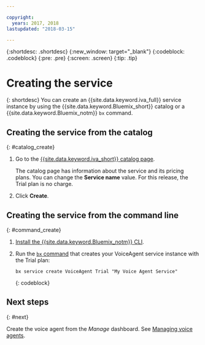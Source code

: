 ```yaml
---

copyright:
  years: 2017, 2018
lastupdated: "2018-03-15"

---
```


{:shortdesc: .shortdesc}
{:new_window: target="_blank"}
{:codeblock: .codeblock}
{:pre: .pre}
{:screen: .screen}
{:tip: .tip}


# Creating the service

{: shortdesc}
You can create an {{site.data.keyword.iva_full}} service instance by using the {{site.data.keyword.Bluemix_short}} catalog or a {{site.data.keyword.Bluemix_notm}} `bx` command.

<!-- Title should be task oriented and descriptive-->
## Creating the service from the catalog
{: #catalog_create}

1. Go to the [{{site.data.keyword.iva_short}} catalog page](https://console.bluemix.net/catalog/services/voice-agent-with-watson).

   The catalog page has information about the service and its pricing plans. You can change the **Service name** value. For this release, the Trial plan is no charge.

2. Click **Create**.

## Creating the service from the command line
{: #command_create}

1. [Install the {{site.data.keyword.Bluemix_notm}} CLI](../../cli/reference/bluemix_cli/get_started.html).

2. Run the [`bx` command](../../cli/reference/bluemix_cli/bx_cli.html#bluemix_cli) that creates your VoiceAgent service instance with the Trial plan:

   ```
   bx service create VoiceAgent Trial "My Voice Agent Service"
   ```
   {: codeblock}

## Next steps
{: #next}

Create the voice agent from the _Manage_ dashboard. See [Managing voice agents](managing.html).
